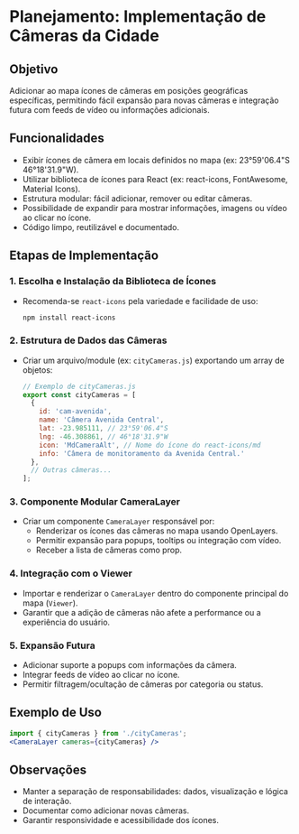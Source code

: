 # Planejamento: Implementação de Câmeras da Cidade

## Objetivo
Adicionar ao mapa ícones de câmeras em posições geográficas específicas, permitindo fácil expansão para novas câmeras e integração futura com feeds de vídeo ou informações adicionais.

## Funcionalidades
- Exibir ícones de câmera em locais definidos no mapa (ex: 23°59'06.4"S 46°18'31.9"W).
- Utilizar biblioteca de ícones para React (ex: react-icons, FontAwesome, Material Icons).
- Estrutura modular: fácil adicionar, remover ou editar câmeras.
- Possibilidade de expandir para mostrar informações, imagens ou vídeo ao clicar no ícone.
- Código limpo, reutilizável e documentado.

## Etapas de Implementação

### 1. Escolha e Instalação da Biblioteca de Ícones
- Recomenda-se `react-icons` pela variedade e facilidade de uso:
  ```bash
  npm install react-icons
  ```

### 2. Estrutura de Dados das Câmeras
- Criar um arquivo/module (ex: `cityCameras.js`) exportando um array de objetos:
  ```js
  // Exemplo de cityCameras.js
  export const cityCameras = [
    {
      id: 'cam-avenida',
      name: 'Câmera Avenida Central',
      lat: -23.985111, // 23°59'06.4"S
      lng: -46.308861, // 46°18'31.9"W
      icon: 'MdCameraAlt', // Nome do ícone do react-icons/md
      info: 'Câmera de monitoramento da Avenida Central.'
    },
    // Outras câmeras...
  ];
  ```

### 3. Componente Modular CameraLayer
- Criar um componente `CameraLayer` responsável por:
  - Renderizar os ícones das câmeras no mapa usando OpenLayers.
  - Permitir expansão para popups, tooltips ou integração com vídeo.
  - Receber a lista de câmeras como prop.

### 4. Integração com o Viewer
- Importar e renderizar o `CameraLayer` dentro do componente principal do mapa (`Viewer`).
- Garantir que a adição de câmeras não afete a performance ou a experiência do usuário.

### 5. Expansão Futura
- Adicionar suporte a popups com informações da câmera.
- Integrar feeds de vídeo ao clicar no ícone.
- Permitir filtragem/ocultação de câmeras por categoria ou status.

## Exemplo de Uso
```jsx
import { cityCameras } from './cityCameras';
<CameraLayer cameras={cityCameras} />
```

## Observações
- Manter a separação de responsabilidades: dados, visualização e lógica de interação.
- Documentar como adicionar novas câmeras.
- Garantir responsividade e acessibilidade dos ícones. 